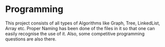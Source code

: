 # Programming

This project consists of all types of Algorithms like Graph, Tree, LinkedList, Array etc. Proper Naming has been done of the files in it so that one can easily recognise the use of it. Also, some competitive programming questions are also there.
